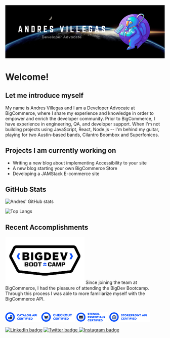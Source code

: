 <img src="https://github.com/thisisvillegas/BigCommerceDevsCommunityImages/blob/main/GitHubBanner.png" alt="horizon hero banner"/>

# Welcome! 

## Let me introduce myself

My name is Andres Villegas and I am a Developer Advocate at BigCommerce, where I share my experience and knowledge in order to empower and enrich the developer community. Prior to BigCommerce, I have experience in engineering, QA, and developer support. When I'm not  building projects using JavaScript, React, Node.js -- I'm behind my guitar, playing for two Austin-based bands, Cilantro Boombox and Superfonicos. 

## Projects I am currently working on

* Writing a new blog about implementing Accessibility to your site
* A new blog starting your own BigCommerce Store
* Developing a JAMStack E-commerce site

## GitHub Stats

![Andres' GitHub stats](https://github-readme-stats.vercel.app/api?username=thisisvillegas&theme=synthwave&show_icons=true&count_private=true "Andres' GutHub Stats")

![Top Langs](https://github-readme-stats.vercel.app/api/top-langs/?username=thisisvillegas&theme=synthwave "Andres' Top Languages Card")

## Recent Accomplishments
<!-- <img src="assets/BigDev_2Color_Lockup.png" alt="BigDevBadge" width="250"/> -->
<img src="https://github.com/thisisvillegas/BigCommerceDevsCommunityImages/blob/main/BigDev_2Color_Lockup.png" alt="BigDev_2Color_Lockup.png" width="250"/>
Since joining the team at BigCommerce, I had the pleasure of attending the BigDev Bootcamp. Through this process I was able to more familiarize myself with the BigCommerce API. 

<br/>
<br/>
<br/>

<span>
    <img src="https://github.com/thisisvillegas/BigCommerceDevsCommunityImages/blob/main/Signature_CatalogAPI.jpg" alt="BigDevCatalogBadge"/>
    <img src="https://github.com/thisisvillegas/BigCommerceDevsCommunityImages/blob/main/Signature_Checkout.jpg" alt="BigDevCheckoutBadge"/>
    <img src="https://github.com/thisisvillegas/BigCommerceDevsCommunityImages/blob/main/Signature_StencilEssentials.jpg" alt="BigDevStencilBadge"/>
    <img src="https://github.com/thisisvillegas/BigCommerceDevsCommunityImages/blob/main/Signature_StorefrontAPI.jpg" alt="BigDevStorefrontBadge"/>
  <!-- <img src="assets/Signature_CatalogAPI.jpg" alt="BigDevCatalogBadge"/>
  <img src="assets/Signature_Checkout.jpg" alt="BigDevCheckoutBadge"/>
  <img src="assets/Signature_StencilEssentials.jpg" alt="BigDevStencilBadge"/>
  <img src="assets/Signature_StorefrontAPI.jpg" alt="BigDevStorefrontBadge"/> -->
</span>

<br/>

<a href="https://www.linkedin.com/in/andres-villegas-79867ab7/"> ![LinkedIn badge](https://img.shields.io/badge/-LinkedIn-0e76a8?style=plastic&logo=linkedIn)</a>
<a href="https://twitter.com/thisisvillegas">![Twitter badge](https://img.shields.io/badge/-Twitter-1DA1F2?style=plastic&logo=Twitter) </a>
<a href="https://www.instagram.com/doktordres/">![Instagram badge](https://img.shields.io/badge/-Instagram-833AB4?style=plastic&logo=Instagram)</a>
